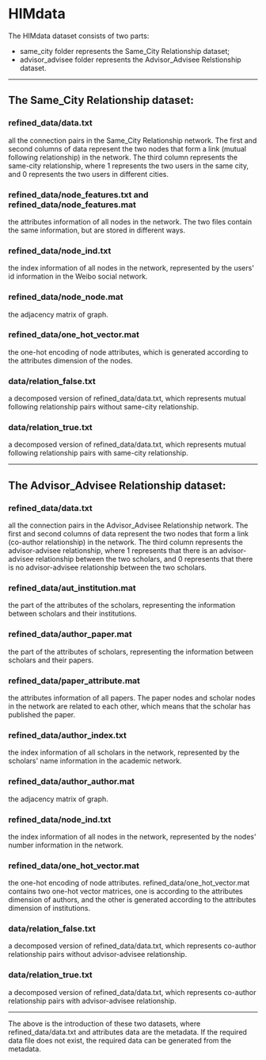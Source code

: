 HIMdata
=========
The HIMdata dataset consists of two parts:
* same_city folder represents the Same_City Relationship dataset;
* advisor_advisee folder represents the Advisor_Advisee Relstionship dataset.

-------------------------------------

The Same_City Relationship dataset:
----------------
### refined_data/data.txt 

all the connection pairs in the Same_City Relationship network. The first and second columns of data represent the two nodes that form a link (mutual following relationship) in the network. The third column represents the same-city relationship, where 1 represents the two users in the same city, and 0 represents the two users in different cities.

### refined_data/node_features.txt and refined_data/node_features.mat 
the attributes information of all nodes in the network. The two files contain the same information, but are stored in different ways.

### refined_data/node_ind.txt 
the index information of all nodes in the network, represented by the users' id information in the Weibo social network.

### refined_data/node_node.mat 
the adjacency matrix of graph.

### refined_data/one_hot_vector.mat 
the one-hot encoding of node attributes, which is generated according to the attributes dimension of the nodes.

### data/relation_false.txt 
a decomposed version of refined_data/data.txt, which represents mutual following relationship pairs without same-city relationship.

### data/relation_true.txt 
a decomposed version of refined_data/data.txt, which represents mutual following relationship pairs with same-city relationship.

-----------------------------------------------------------------------------------------------------------------------------------------------------------------------

The Advisor_Advisee Relationship dataset:
-------------------------

### refined_data/data.txt 
all the connection pairs in the Advisor_Advisee Relationship network. The first and second columns of data represent the two nodes that form a link (co-author relationship) in the network. The third column represents the advisor-advisee relationship, where 1 represents that there is an advisor-advisee relationship between the two scholars, and 0 represents that there is no advisor-advisee relationship between the two scholars.

### refined_data/aut_institution.mat 
the part of the attributes of the scholars, representing the information between scholars and their institutions.

### refined_data/author_paper.mat 
the part of the attributes of scholars, representing the information between scholars and their papers.

### refined_data/paper_attribute.mat 
the attributes information of all papers. The paper nodes and scholar nodes in the network are related to each other, which means that the scholar has published the paper.

### refined_data/author_index.txt 
the index information of all scholars in the network, represented by the scholars' name information in the academic network.

### refined_data/author_author.mat 
the adjacency matrix of graph.

### refined_data/node_ind.txt 
the index information of all nodes in the network, represented by the nodes' number information in the network.

### refined_data/one_hot_vector.mat 
the one-hot encoding of node attributes. refined_data/one_hot_vector.mat contains two one-hot vector matrices, one is according to the attributes dimension of authors, and the other is generated according to the attributes dimension of institutions.

### data/relation_false.txt 
a decomposed version of refined_data/data.txt, which represents co-author relationship pairs without advisor-advisee relationship.

### data/relation_true.txt 
a decomposed version of refined_data/data.txt, which represents co-author relationship pairs with advisor-advisee relationship.

-----------------------------------------------------------------------------------------------------------------------------------------------------------------------

The above is the introduction of these two datasets, where refined_data/data.txt and attributes data are the metadata. If the required data file does not exist, the required data can be generated from the metadata.
